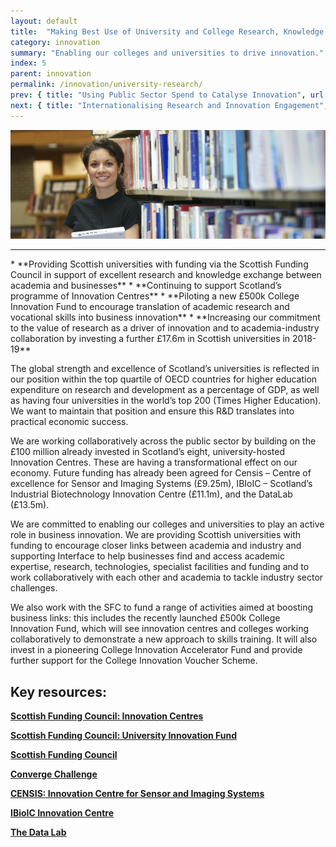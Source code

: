 ```yaml
---
layout: default
title:  "Making Best Use of University and College Research, Knowledge and Talent"
category: innovation
summary: "Enabling our colleges and universities to drive innovation."
index: 5
parent: innovation
permalink: /innovation/university-research/
prev: { title: "Using Public Sector Spend to Catalyse Innovation", url: "/innovation/public-sector/" }
next: { title: "Internationalising Research and Innovation Engagement", url: "/innovation/internationalising-research/" }
---
```


![A woman in a library](/assets/images/pageimages/innovation4.jpg)
<br>
<hr>
* **Providing Scottish universities with funding via the Scottish Funding Council in support of excellent research and knowledge exchange between academia and businesses** 
* **Continuing to support Scotland’s programme of Innovation Centres** 
* **Piloting a new £500k College Innovation Fund to encourage translation of academic research and vocational skills into business innovation** 
* **Increasing our commitment to the value of research as a driver of innovation and to academia-industry collaboration by investing a further £17.6m in Scottish universities in 2018-19**

The global strength and excellence of Scotland’s universities is reflected in our position within the top quartile of OECD countries for higher education expenditure on research and development as a percentage of GDP, as well as having four universities in the world’s top 200 (Times Higher Education).  We want to maintain that position and ensure this R&D translates into practical economic success. 

We are working collaboratively across the public sector by building on the £100 million already invested in Scotland’s eight, university-hosted Innovation Centres. These are having a transformational effect on our economy. Future funding has already been agreed for Censis – Centre of excellence for Sensor and Imaging Systems (£9.25m), IBIoIC – Scotland’s Industrial Biotechnology Innovation Centre (£11.1m), and the DataLab (£13.5m).

We are committed to enabling our colleges and universities to play an active role in business innovation. We are providing Scottish universities with funding to encourage closer links between academia and industry and supporting Interface to help businesses find and access academic expertise, research, technologies, specialist facilities and funding and to work collaboratively with each other and academia to tackle industry sector challenges.

We also work with the SFC to fund a range of activities aimed at boosting business links: this includes the recently launched £500k College Innovation Fund, which will see innovation centres and colleges working collaboratively to demonstrate a new approach to skills training. It will also invest in a pioneering College Innovation Accelerator Fund and provide further support for the College Innovation Voucher Scheme. 


## Key resources:

**[Scottish Funding Council: Innovation Centres](http://www.sfc.ac.uk/innovation/innovation-centres/innovation-centres.aspx)**

**[Scottish Funding Council: University Innovation Fund](http://www.sfc.ac.uk/funding/university-funding/university-funding-innovation/university-innovation-funding.aspx)**

**[Scottish Funding Council](http://www.sfc.ac.uk/)**

**[Converge Challenge](https://www.convergechallenge.com/)**

**[CENSIS: Innovation Centre for Sensor and Imaging Systems](https://censis.org.uk/)**

**[IBioIC Innovation Centre](http://www.ibioic.com/)**

**[The Data Lab](https://www.thedatalab.com/)**
 
